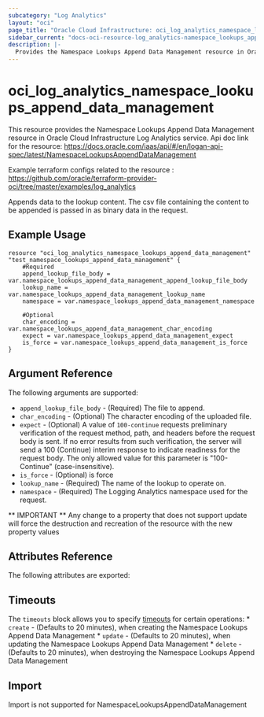 ```yaml
---
subcategory: "Log Analytics"
layout: "oci"
page_title: "Oracle Cloud Infrastructure: oci_log_analytics_namespace_lookups_append_data_management"
sidebar_current: "docs-oci-resource-log_analytics-namespace_lookups_append_data_management"
description: |-
  Provides the Namespace Lookups Append Data Management resource in Oracle Cloud Infrastructure Log Analytics service
---
```


# oci_log_analytics_namespace_lookups_append_data_management
This resource provides the Namespace Lookups Append Data Management resource in Oracle Cloud Infrastructure Log Analytics service.
Api doc link for the resource: https://docs.oracle.com/iaas/api/#/en/logan-api-spec/latest/NamespaceLookupsAppendDataManagement

Example terraform configs related to the resource : https://github.com/oracle/terraform-provider-oci/tree/master/examples/log_analytics

Appends data to the lookup content. The csv file containing the content to be appended is passed in as binary data in the request.


## Example Usage

```hcl
resource "oci_log_analytics_namespace_lookups_append_data_management" "test_namespace_lookups_append_data_management" {
	#Required
	append_lookup_file_body = var.namespace_lookups_append_data_management_append_lookup_file_body
	lookup_name = var.namespace_lookups_append_data_management_lookup_name
	namespace = var.namespace_lookups_append_data_management_namespace

	#Optional
	char_encoding = var.namespace_lookups_append_data_management_char_encoding
	expect = var.namespace_lookups_append_data_management_expect
	is_force = var.namespace_lookups_append_data_management_is_force
}
```

## Argument Reference

The following arguments are supported:

* `append_lookup_file_body` - (Required) The file to append.
* `char_encoding` - (Optional) The character encoding of the uploaded file.
* `expect` - (Optional) A value of `100-continue` requests preliminary verification of the request method, path, and headers before the request body is sent. If no error results from such verification, the server will send a 100 (Continue) interim response to indicate readiness for the request body. The only allowed value for this parameter is "100-Continue" (case-insensitive). 
* `is_force` - (Optional) is force
* `lookup_name` - (Required) The name of the lookup to operate on.
* `namespace` - (Required) The Logging Analytics namespace used for the request. 


** IMPORTANT **
Any change to a property that does not support update will force the destruction and recreation of the resource with the new property values

## Attributes Reference

The following attributes are exported:


## Timeouts

The `timeouts` block allows you to specify [timeouts](https://registry.terraform.io/providers/oracle/oci/latest/docs/guides/changing_timeouts) for certain operations:
	* `create` - (Defaults to 20 minutes), when creating the Namespace Lookups Append Data Management
	* `update` - (Defaults to 20 minutes), when updating the Namespace Lookups Append Data Management
	* `delete` - (Defaults to 20 minutes), when destroying the Namespace Lookups Append Data Management


## Import

Import is not supported for NamespaceLookupsAppendDataManagement